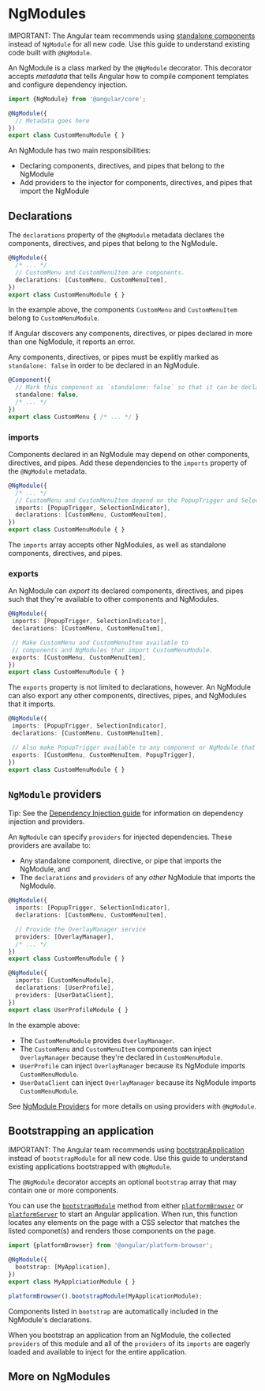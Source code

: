 # NgModules

IMPORTANT: The Angular team recommends using [standalone components](guide/components/anatomy-of-components#-imports-in-the-component-decorator) instead of `NgModule` for all new code. Use this guide to understand existing code built with `@NgModule`.

An NgModule is a class marked by the `@NgModule` decorator. This decorator accepts *metadata* that tells Angular how to compile component templates and configure dependency injection.

```typescript
import {NgModule} from '@angular/core';

@NgModule({
  // Metadata goes here
})
export class CustomMenuModule { }
```

An NgModule has two main responsibilities:
* Declaring components, directives, and pipes that belong to the NgModule
* Add providers to the injector for components, directives, and pipes that import the NgModule

## Declarations

The `declarations` property of the `@NgModule` metadata declares the components, directives, and pipes that belong to the NgModule.

```typescript
@NgModule({
  /* ... */
  // CustomMenu and CustomMenuItem are components.
  declarations: [CustomMenu, CustomMenuItem],
})
export class CustomMenuModule { }
```

In the example above, the components `CustomMenu` and `CustomMenuItem` belong to `CustomMenuModule`.

If Angular discovers any components, directives, or pipes declared in more than one NgModule, it reports an error.

Any components, directives, or pipes must be explitly marked as `standalone: false` in order to be declared in an NgModule.

```typescript
@Component({
  // Mark this component as `standalone: false` so that it can be declared in an NgModule.
  standalone: false,
  /* ... */
})
export class CustomMenu { /* ... */ }
```

### imports

Components declared in an NgModule may depend on other components, directives, and pipes. Add these dependencies to the `imports` property of the `@NgModule` metadata.

```typescript
@NgModule({
  /* ... */
  // CustomMenu and CustomMenuItem depend on the PopupTrigger and SelectorIndicator components.
  imports: [PopupTrigger, SelectionIndicator],
  declarations: [CustomMenu, CustomMenuItem],
})
export class CustomMenuModule { }
```

The `imports` array accepts other NgModules, as well as standalone components, directives, and pipes.

### exports

An NgModule can _export_ its declared components, directives, and pipes such that they're available to other components and NgModules.

 ```typescript
@NgModule({
  imports: [PopupTrigger, SelectionIndicator],
  declarations: [CustomMenu, CustomMenuItem],

  // Make CustomMenu and CustomMenuItem available to
  // components and NgModules that import CustomMenuModule.
  exports: [CustomMenu, CustomMenuItem],
})
export class CustomMenuModule { }
```

The `exports` property is not limited to declarations, however. An NgModule can also export any other components, directives, pipes, and NgModules that it imports.

 ```typescript
@NgModule({
  imports: [PopupTrigger, SelectionIndicator],
  declarations: [CustomMenu, CustomMenuItem],

  // Also make PopupTrigger available to any component or NgModule that imports CustomMenuModule.
  exports: [CustomMenu, CustomMenuItem, PopupTrigger],
})
export class CustomMenuModule { }
```

## `NgModule` providers

Tip: See the [Dependency Injection guide](guides/di) for information on dependency injection and providers.

An `NgModule` can specify `providers` for injected dependencies. These providers are availabe to:
* Any standalone component, directive, or pipe that imports the NgModule, and
* The `declarations` and `providers` of any _other_ NgModule that imports the NgModule.

```typescript
@NgModule({
  imports: [PopupTrigger, SelectionIndicator],
  declarations: [CustomMenu, CustomMenuItem],

  // Provide the OverlayManager service
  providers: [OverlayManager],
  /* ... */
})
export class CustomMenuModule { }

@NgModule({
  imports: [CustomMenuModule],
  declarations: [UserProfile],
  providers: [UserDataClient],
})
export class UserProfileModule { }
```

In the example above:
* The `CustomMenuModule` provides `OverlayManager`.
* The `CustomMenu` and `CustomMenuItem` components can inject `OverlayManager` because they're declared in `CustomMenuModule`.
* `UserProfile` can inject `OverlayManager` because its NgModule imports `CustomMenuModule`.
* `UserDataClient` can inject `OverlayManager` because its NgModule imports `CustomMenuModule`.

See [NgModule Providers](guide/ngmodules/providers) for more details on using providers with `@NgModule`.

## Bootstrapping an application

IMPORTANT: The Angular team recommends using [bootstrapApplication](api/platform-browser/bootstrapApplication) instead of `bootstrapModule` for all new code. Use this guide to understand existing applications bootstrapped with `@NgModule`.

The `@NgModule` decorator accepts an optional `bootstrap` array that may contain one or more components.

You can use the [`bootstrapModule`](https://angular.dev/api/core/PlatformRef#bootstrapModule) method from either [`platformBrowser`](api/platform-browser/platformBrowser) or [`platformServer`](api/platform-server/platformServer) to start an Angular application. When run, this function locates any elements on the page with a CSS selector that matches the listed componet(s) and renders those components on the page.

```typescript
import {platformBrowser} from '@angular/platform-browser';

@NgModule({
  bootstrap: [MyApplication],
})
export class MyApplciationModule { }

platformBrowser().bootstrapModule(MyApplicationModule);
```

Components listed in `bootstrap` are automatically included in the NgModule's declarations.

When you bootstrap an application from an NgModule, the collected `providers` of this module and all of the `providers` of its `imports` are eagerly loaded and available to inject for the entire application.

## More on NgModules

<docs-pill-row>
  <docs-pill href="/guide/ngmodules/providers" title="Providers"/>
</docs-pill-row>
